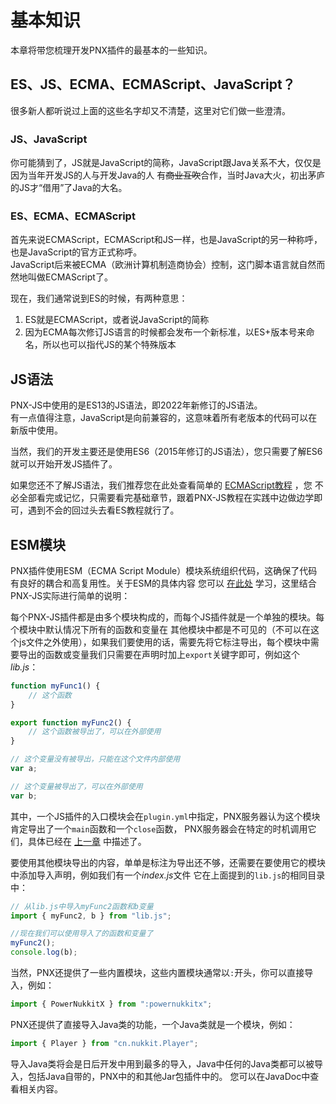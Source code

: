 # 基本知识    

本章将带您梳理开发PNX插件的最基本的一些知识。

## ES、JS、ECMA、ECMAScript、JavaScript？  

很多新人都听说过上面的这些名字却又不清楚，这里对它们做一些澄清。  

### JS、JavaScript  

你可能猜到了，JS就是JavaScript的简称，JavaScript跟Java关系不大，仅仅是因为当年开发JS的人与开发Java的人
有~~商业互吹~~合作，当时Java大火，初出茅庐的JS才“借用”了Java的大名。  

### ES、ECMA、ECMAScript  

首先来说ECMAScript，ECMAScript和JS一样，也是JavaScript的另一种称呼，也是JavaScript的官方正式称呼。  
JavaScript后来被ECMA（欧洲计算机制造商协会）控制，这门脚本语言就自然而然地叫做ECMAScript了。  

现在，我们通常说到ES的时候，有两种意思：  
1. ES就是ECMAScript，或者说JavaScript的简称  
2. 因为ECMA每次修订JS语言的时候都会发布一个新标准，以ES+版本号来命名，所以也可以指代JS的某个特殊版本  

## JS语法  

PNX-JS中使用的是ES13的JS语法，即2022年新修订的JS语法。  
有一点值得注意，JavaScript是向前兼容的，这意味着所有老版本的代码可以在新版中使用。  

当然，我们的开发主要还是使用ES6（2015年修订的JS语法），您只需要了解ES6就可以开始开发JS插件了。  

如果您还不了解JS语法，我们推荐您在此处查看简单的 [ECMAScript教程](https://www.w3cschool.cn/ecmascript/) ，您
不必全部看完或记忆，只需要看完基础章节，跟着PNX-JS教程在实践中边做边学即可，遇到不会的回过头去看ES教程就行了。  

## ESM模块  

PNX插件使用ESM（ECMA Script Module）模块系统组织代码，这确保了代码有良好的耦合和高复用性。关于ESM的具体内容
您可以 [在此处](https://zhuanlan.zhihu.com/p/400573436) 学习，这里结合PNX-JS实际进行简单的说明：  

每个PNX-JS插件都是由多个模块构成的，而每个JS插件就是一个单独的模块。每个模块中默认情况下所有的函数和变量在
其他模块中都是不可见的（不可以在这个js文件之外使用），如果我们要使用的话，需要先将它标注导出，每个模块中需
要导出的函数或变量我们只需要在声明时加上`export`关键字即可，例如这个*lib.js*：  

```js
function myFunc1() {
    // 这个函数
}

export function myFunc2() {
    // 这个函数被导出了，可以在外部使用
}

// 这个变量没有被导出，只能在这个文件内部使用
var a;

// 这个变量被导出了，可以在外部使用
var b;
```

其中，一个JS插件的入口模块会在`plugin.yml`中指定，PNX服务器认为这个模块肯定导出了一个`main`函数和一个`close`函数，
PNX服务器会在特定的时机调用它们，具体已经在 [上一章](./HelloWorld.html) 中描述了。  

要使用其他模块导出的内容，单单是标注为导出还不够，还需要在要使用它的模块中添加导入声明，例如我们有一个*index.js*文件
它在上面提到的`lib.js`的相同目录中：  

```js
// 从lib.js中导入myFunc2函数和b变量
import { myFunc2, b } from "lib.js";

//现在我们可以使用导入了的函数和变量了
myFunc2();
console.log(b);
```

当然，PNX还提供了一些内置模块，这些内置模块通常以`:`开头，你可以直接导入，例如：  

```js
import { PowerNukkitX } from ":powernukkitx";
```

PNX还提供了直接导入Java类的功能，一个Java类就是一个模块，例如：  

```js
import { Player } from "cn.nukkit.Player";
```

导入Java类将会是日后开发中用到最多的导入，Java中任何的Java类都可以被导入，包括Java自带的，PNX中的和其他Jar包插件中的。
您可以在JavaDoc中查看相关内容。  